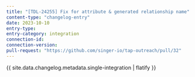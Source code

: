 ```yaml
---
title: "[TDL-24255] Fix for attribute & generated relationship name"
content-type: "changelog-entry"
date: 2023-10-10
entry-type: 
entry-category: integration
connection-id: 
connection-version: 
pull-request: "https://github.com/singer-io/tap-outreach/pull/32"
---
```

{{ site.data.changelog.metadata.single-integration | flatify }}